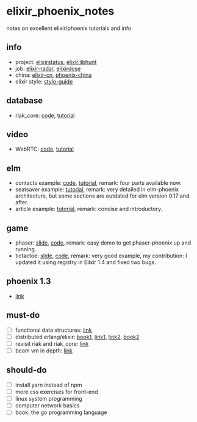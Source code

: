 # elixir_phoenix_notes
notes on excellent elixir/phoenix tutorials and info

## info

 * project: [elixirstatus](http://elixirstatus.com/), [elixir.libhunt](https://elixir.libhunt.com/)
 * job: [elixir-radar](http://plataformatec.com.br/elixir-radar/jobs), [elixirdose](http://jobs.elixirdose.com/)
 * china: [elixir-cn](http://elixir-cn.com/), [phoenix-china](https://www.phoenix-china.org/)
 * elixir style: [style-guide](https://github.com/christopheradams/elixir_style_guide)

## database

  * riak_core: [code](https://github.com/gpad/no_slides), [tutorial](https://medium.com/@GPad/create-a-riak-core-application-in-elixir-part-1-41354c1f26c3#.khramm6by)

## video

  * WebRTC: [code](https://github.com/chadbrading/phoenix-webrtc), [tutorial](https://hashrocket.com/blog/posts/implementing-video-chat-in-a-phoenix-application-with-webrtc)
  
## elm

  * contacts example: [code](https://github.com/bigardone/phoenix-and-elm), [tutorial](http://codeloveandboards.com/blog/2017/02/02/phoenix-and-elm-a-real-use-case-pt-1/), remark: four parts available now.
  * seatsaver example: [tutorial](http://www.cultivatehq.com/posts/phoenix-elm-2/), remark: very detailed in elm-phoenix architecture, but some sections are outdated for elm version 0.17 and after.
  * article example: [tutorial](https://medium.com/@diamondgfx/writing-a-full-site-in-phoenix-and-elm-a100804c9499#.io4uh1vwr), remark: concise and introductory.
  
## game

  * phaser: [slide](http://s3.amazonaws.com/erlang-conferences-production/media/files/000/000/083/original/Building_multiplayer_games_with_Phoenix_and_Phaser_by_Keith_Salisbury.pdf?1463046267), [code](https://github.com/ktec/phoenixphaserdemo), remark: easy demo to get phaser-phoenix up and running.
  * tictactoe: [slide](https://speakerdeck.com/ventsislaf/building-multiplayer-real-time-game-with-elixir-and-phoenix), [code](https://github.com/cjen07/tictactoe), remark: very good example, my contribution: I updated it using registry in Elixir 1.4 and fixed two bugs.
  
## phoenix 1.3

* [link](https://elixirforum.com/t/phoenix-v1-3-0-rc-0-released/3947)

## must-do
- [ ] functional data structures: [link](https://www.cs.cmu.edu/~rwh/theses/okasaki.pdf)
- [ ] distributed erlang/elixir: [book1](http://shop.oreilly.com/product/0636920024149.do), [link1](http://elixir-lang.org/getting-started/mix-otp/distributed-tasks-and-configuration.html), [link2](http://erlang.org/doc/reference_manual/distributed.html), [book2](https://www.manning.com/books/the-little-elixir-and-otp-guidebook)
- [ ] revisit riak and riak_core: [link](https://github.com/basho/riak_core)
- [ ] beam vm in depth: [link](http://beam-wisdoms.clau.se/en/latest/)

## should-do
- [ ] install yarn instead of npm
- [ ] more css exercises for front-end
- [ ] linux system programming
- [ ] computer network basics
- [ ] book: the go programming language
